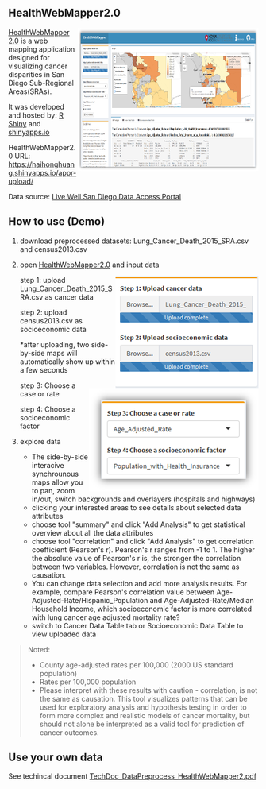 ## HealthWebMapper2.0

<img src="imgs/HealthWebMapper2.png" width=364 height=288 align="right"/>

[HealthWebMapper 2.0](https://haihonghuang.shinyapps.io/appr-upload/) is a web mapping application designed for visualizing cancer disparities in San Diego Sub-Regional Areas(SRAs). 

It was developed and hosted by: [R Shiny](https://shiny.rstudio.com/) and [shinyapps.io](https://www.shinyapps.io/)

HealthWebMapper2.0 URL: https://haihonghuang.shinyapps.io/appr-upload/

Data source: [Live Well San Diego Data Access Portal](https://data.livewellsd.org/)

## How to use (Demo)
1. download preprocessed datasets: Lung_Cancer_Death_2015_SRA.csv and census2013.csv

2. open [HealthWebMapper2.0](https://haihonghuang.shinyapps.io/appr-upload/) and input data
    
    <img src="imgs/upload-panel.png" align="right"/>
    
    step 1: upload Lung_Cancer_Death_2015_SRA.csv as cancer data
    
    step 2: upload census2013.csv as socioeconomic data

    *after uploading, two side-by-side maps will automatically show up within a few seconds
    
    <img src="imgs/selection-panel.png" align="right"/>    
    
    step 3: Choose a case or rate
    
    step 4: Choose a socioeconomic factor

3. explore data

   * The side-by-side interacive synchrounous maps allow you to pan, zoom in/out, switch backgrounds and overlayers (hospitals and highways)
   * clicking your interested areas to see details about selected data attributes 
   * choose tool "summary" and click "Add Analysis" to get statistical overview about all the data attributes
   * choose tool "correlation" and click "Add Analysis" to get correlation coefficient (Pearson's r). Pearson's r ranges from -1 to 1. The higher the absolute value of Pearson's r is, the stronger the correlation between two variables. However, correlation is not the same as causation.
   * You can change data selection and add more analysis results. For example, compare Pearson's correlation value between Age-Adjusted-Rate/Hispanic_Population and Age-Adjusted-Rate/Median Household Income, which socioeconomic factor is more correlated with lung cancer age adjusted mortality rate?
   * switch to Cancer Data Table tab or Socioeconomic Data Table to view uploaded data

> Noted:
>* County age-adjusted rates per 100,000 (2000 US standard population)    
>* Rates per 100,000 population
>* Please interpret with these results with caution - correlation, is not the same as causation. This tool visualizes patterns that can be used for exploratory analysis and hypothesis testing in order to form more complex and realistic models of cancer mortality, but should not alone be interpreted as a valid tool for prediction of cancer outcomes.

## Use your own data

See techincal document [TechDoc_DataPreprocess_HealthWebMapper2.pdf]()
